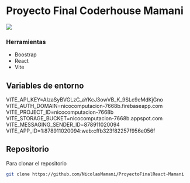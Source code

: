 # Proyecto Final Coderhouse Mamani

![](https://res.cloudinary.com/dttgwvnoe/image/upload/v1689372318/Ecommerce%20Notebooks/NicoComputacion_auuy92.png)

### Herramientas

- Boostrap
- React
- Vite

## Variables de entorno

VITE_API_KEY=AIzaSyBVGLzC_aYKcJ3owVB_K_9SLc9eMdKjGno
VITE_AUTH_DOMAIN=nicocomputacion-7668b.firebaseapp.com
VITE_PROJECT_ID=nicocomputacion-7668b
VITE_STORAGE_BUCKET=nicocomputacion-7668b.appspot.com
VITE_MESSAGING_SENDER_ID=878911020094
VITE_APP_ID=1:878911020094:web:cffb323f82257f956e056f

## Repositorio

Para clonar el repositorio

```bash
git clone https://github.com/NicolasMamani/ProyectoFinalReact-Mamani
```
